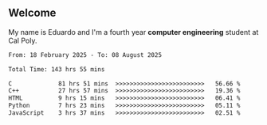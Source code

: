 ## Welcome

 My name is Eduardo and I'm a fourth year **computer engineering** student at Cal Poly.

<!--START_SECTION:waka-->

```txt
From: 18 February 2025 - To: 08 August 2025

Total Time: 143 hrs 55 mins

C             81 hrs 51 mins  >>>>>>>>>>>>>>>>>>>>>>>>>   56.66 %
C++           27 hrs 57 mins  >>>>>>>>>>>>>>>>>>>>>>>>>   19.36 %
HTML          9 hrs 15 mins   >>>>>>>>>>>>>>>>>>>>>>>>>   06.41 %
Python        7 hrs 23 mins   >>>>>>>>>>>>>>>>>>>>>>>>>   05.11 %
JavaScript    3 hrs 37 mins   >>>>>>>>>>>>>>>>>>>>>>>>>   02.51 %
```

<!--END_SECTION:waka-->

<!--
**lalog12/lalog12** is a ✨ _special_ ✨ repository because its `README.md` (this file) appears on your GitHub profile.

Here are some ideas to get you started:

- 🔭 I’m currently working on ...
- 🌱 I’m currently learning ...
- 👯 I’m looking to collaborate on ...
- 🤔 I’m looking for help with ...
- 💬 Ask me about ...
- 📫 How to reach me: ...
- 😄 Pronouns: ...
- ⚡ Fun fact: ...
-->
